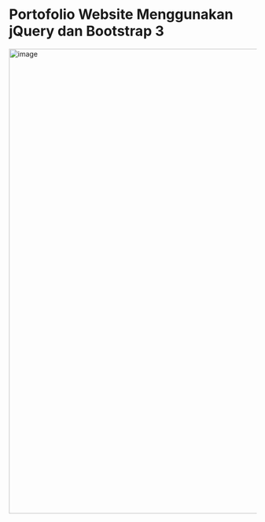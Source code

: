 # Portofolio Website Menggunakan jQuery dan Bootstrap 3

<img width="946" alt="image" src="https://github.com/alouvre/PortofolioWebsite01/assets/111949698/1a5b1267-46df-4799-b2fc-893ea6e4adf4">
